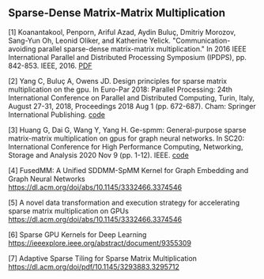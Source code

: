 ## Sparse-Dense Matrix-Matrix Multiplication

[1] Koanantakool, Penporn, Ariful Azad, Aydin Buluç, Dmitriy Morozov, Sang-Yun Oh, Leonid Oliker, and Katherine Yelick.
"Communication-avoiding parallel sparse-dense matrix-matrix multiplication."
In 2016 IEEE International Parallel and Distributed Processing Symposium (IPDPS), pp. 842-853. IEEE, 2016.
[PDF](https://people.eecs.berkeley.edu/~yelick/papers/spdmmm16.pdf)

[2] Yang C, Buluç A, Owens JD.
Design principles for sparse matrix multiplication on the gpu.
In Euro-Par 2018: Parallel Processing: 24th International Conference on Parallel and Distributed Computing,
Turin, Italy, August 27-31, 2018, Proceedings 2018 Aug 1 (pp. 672-687). Cham: Springer International Publishing.
[code](https://github.com/owensgroup/merge-spmm)

[3] Huang G, Dai G, Wang Y, Yang H. 
Ge-spmm: General-purpose sparse matrix-matrix multiplication on gpus for graph neural networks. 
In SC20: International Conference for High Performance Computing, Networking, Storage and Analysis 2020 Nov 9 (pp. 1-12). IEEE.
[code](https://github.com/hgyhungry/ge-spmm)

[4] FusedMM: A Unified SDDMM-SpMM Kernel for Graph Embedding and Graph Neural Networks https://dl.acm.org/doi/abs/10.1145/3332466.3374546

[5] A novel data transformation and execution strategy for accelerating sparse matrix multiplication on GPUs https://dl.acm.org/doi/abs/10.1145/3332466.3374546

[6] Sparse GPU Kernels for Deep Learning https://ieeexplore.ieee.org/abstract/document/9355309

[7] Adaptive Sparse Tiling for Sparse Matrix Multiplication https://dl.acm.org/doi/pdf/10.1145/3293883.3295712
